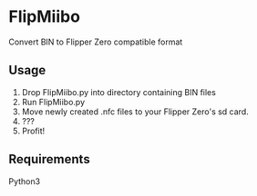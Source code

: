 # FlipMiibo
Convert BIN to Flipper Zero compatible format

## Usage
1. Drop FlipMiibo.py into directory containing BIN files
2. Run FlipMiibo.py
3. Move newly created .nfc files to your Flipper Zero's sd card.
4. ???
5. Profit!

## Requirements
Python3
